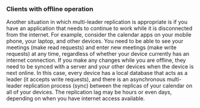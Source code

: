### Clients with offline operation 
Another situation in which multi-leader replication is appropriate is if you have an application
that needs to continue to work while it is disconnected from the internet. For example, consider the calendar apps on your mobile phone, your laptop, and other devices. You
need to be able to see your meetings (make read requests) and enter new meetings (make write
requests) at any time, regardless of whether your device currently has an internet connection. If
you make any changes while you are offline, they need to be synced with a server and your other
devices when the device is next online. 
In this case, every device has a local database that acts as a leader (it accepts write requests),
and there is an asynchronous multi-leader replication process (sync) between the replicas of your
calendar on all of your devices. The replication lag may be hours or even days, depending on when
you have internet access available.